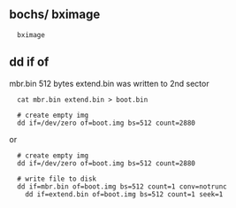 ## bochs/ bximage
```
  bximage
```



## dd if of
mbr.bin 512 bytes
extend.bin was written to 2nd sector
```
  cat mbr.bin extend.bin > boot.bin

  # create empty img
  dd if=/dev/zero of=boot.img bs=512 count=2880
```

or 

```
  # create empty img
  dd if=/dev/zero of=boot.img bs=512 count=2880

  # write file to disk
  dd if=mbr.bin of=boot.img bs=512 count=1 conv=notrunc
	dd if=extend.bin of=boot.img bs=512 count=1 seek=1

```